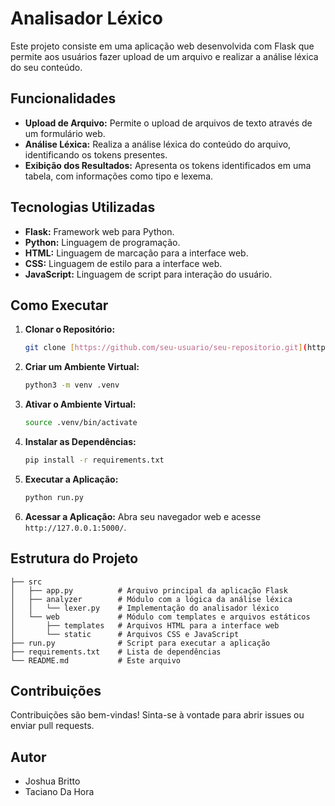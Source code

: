 # Analisador Léxico

Este projeto consiste em uma aplicação web desenvolvida com Flask que permite aos usuários fazer upload de um arquivo e realizar a análise léxica do seu conteúdo.

## Funcionalidades

* **Upload de Arquivo:** Permite o upload de arquivos de texto através de um formulário web.
* **Análise Léxica:** Realiza a análise léxica do conteúdo do arquivo, identificando os tokens presentes.
* **Exibição dos Resultados:** Apresenta os tokens identificados em uma tabela, com informações como tipo e lexema.

## Tecnologias Utilizadas

* **Flask:** Framework web para Python.
* **Python:** Linguagem de programação.
* **HTML:** Linguagem de marcação para a interface web.
* **CSS:** Linguagem de estilo para a interface web.
* **JavaScript:** Linguagem de script para interação do usuário.

## Como Executar

1. **Clonar o Repositório:**
   ```bash
   git clone [https://github.com/seu-usuario/seu-repositorio.git](https://github.com/seu-usuario/seu-repositorio.git)
   ```

2. **Criar um Ambiente Virtual:**
   ```bash
   python3 -m venv .venv
   ```

3. **Ativar o Ambiente Virtual:**
   ```bash
   source .venv/bin/activate
   ```

4. **Instalar as Dependências:**
   ```bash
   pip install -r requirements.txt
   ```

5. **Executar a Aplicação:**
   ```bash
   python run.py
   ```

6. **Acessar a Aplicação:**
    Abra seu navegador web e acesse `http://127.0.0.1:5000/`.

## Estrutura do Projeto

    ├── src
    │   ├── app.py          # Arquivo principal da aplicação Flask
    │   ├── analyzer        # Módulo com a lógica da análise léxica
    │   │   └── lexer.py    # Implementação do analisador léxico
    │   └── web             # Módulo com templates e arquivos estáticos
    │       ├── templates   # Arquivos HTML para a interface web
    │       └── static      # Arquivos CSS e JavaScript
    ├── run.py              # Script para executar a aplicação
    ├── requirements.txt    # Lista de dependências
    └── README.md           # Este arquivo

## Contribuições

Contribuições são bem-vindas! Sinta-se à vontade para abrir issues ou enviar pull requests.

## Autor

* Joshua Britto
* Taciano Da Hora